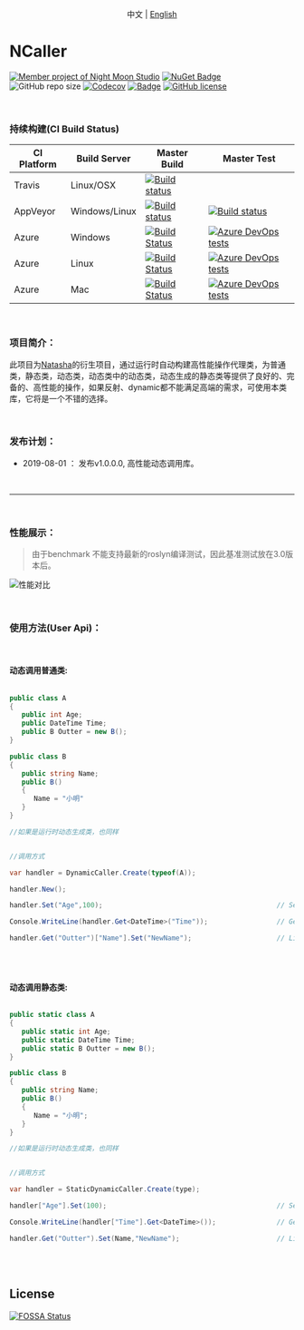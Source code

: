 

<p align="center">
  <span>中文</span> |  
  <a href="https://github.com/night-moon-studio/ncaller/tree/master/lang/english">English</a>
</p>

# NCaller

[![Member project of Night Moon Studio](https://img.shields.io/badge/member%20project%20of-NMS-9e20c9.svg)](https://github.com/night-moon-studio)
[![NuGet Badge](https://buildstats.info/nuget/DotNetCore.Natasha?includePreReleases=true)](https://www.nuget.org/packages/DotNetCore.Natasha)
 ![GitHub repo size](https://img.shields.io/github/repo-size/night-moon-studio/ncaller.svg)
[![Codecov](https://img.shields.io/codecov/c/github/night-moon-studio/ncaller.svg)](https://codecov.io/gh/night-moon-studio/ncaller)
[![Badge](https://img.shields.io/badge/link-996.icu-red.svg)](https://996.icu/#/zh_CN)
[![GitHub license](https://img.shields.io/github/license/night-moon-studio/ncaller.svg)](https://github.com/night-moon-studio/NCaller/blob/master/LICENSE)


<br/>
  

### 持续构建(CI Build Status)  

| CI Platform | Build Server | Master Build  | Master Test |
|--------- |------------- |---------| --------|
| Travis | Linux/OSX | [![Build status](https://travis-ci.org/night-moon-studio/ncaller.svg?branch=master)](https://travis-ci.org/night-moon-studio/ncaller) | |
| AppVeyor | Windows/Linux |[![Build status](https://ci.appveyor.com/api/projects/status/4qwm7p9dpy7agdoa?svg=true)](https://ci.appveyor.com/project/NMSAzulX/ncaller)|[![Build status](https://img.shields.io/appveyor/tests/NMSAzulX/ncaller.svg)](https://ci.appveyor.com/project/NMSAzulX/ncaller)|
| Azure |  Windows |[![Build Status](https://dev.azure.com/NightMoonStudio/NCaller/_apis/build/status/night-moon-studio.NCaller?branchName=master&jobName=Windows)](https://dev.azure.com/NightMoonStudio/NCaller/_build/latest?definitionId=4&branchName=master)|[![Azure DevOps tests](https://img.shields.io/azure-devops/tests/NightMoonStudio/ncaller/4.svg)](https://dev.azure.com/NightMoonStudio/NCaller/_build/latest?definitionId=4&branchName=master) |
| Azure |  Linux |[![Build Status](https://dev.azure.com/NightMoonStudio/NCaller/_apis/build/status/night-moon-studio.NCaller?branchName=master&jobName=Linux)](https://dev.azure.com/NightMoonStudio/NCaller/_build/latest?definitionId=4&branchName=master)|[![Azure DevOps tests](https://img.shields.io/azure-devops/tests/NightMoonStudio/ncaller/4.svg)](https://dev.azure.com/NightMoonStudio/NCaller/_build/latest?definitionId=4&branchName=master)  | 
| Azure |  Mac |[![Build Status](https://dev.azure.com/NightMoonStudio/NCaller/_apis/build/status/night-moon-studio.NCaller?branchName=master&jobName=macOS)](https://dev.azure.com/NightMoonStudio/NCaller/_build/latest?definitionId=4&branchName=master)|[![Azure DevOps tests](https://img.shields.io/azure-devops/tests/NightMoonStudio/ncaller/4.svg)](https://dev.azure.com/NightMoonStudio/NCaller/_build/latest?definitionId=4&branchName=master) | 

<br/>    

### 项目简介： 

此项目为[Natasha](https://github.com/dotnetcore/Natasha)的衍生项目，通过运行时自动构建高性能操作代理类，为普通类，静态类，动态类，动态类中的动态类，动态生成的静态类等提供了良好的、完备的、高性能的操作，如果反射、dynamic都不能满足高端的需求，可使用本类库，它将是一个不错的选择。  

<br/>    


### 发布计划： 
  
 - 2019-08-01 ： 发布v1.0.0.0, 高性能动态调用库。  
 
 <br/>  
 
---------------------  
 <br/>  
 
### 性能展示：  

> 由于benchmark 不能支持最新的roslyn编译测试，因此基准测试放在3.0版本后。  

![性能对比](https://github.com/night-moon-studio/NCaller/blob/master/Image/Perfomance.png)  

 <br/> 

### 使用方法(User Api)：  
 <br/>  
 
#### 动态调用普通类:  

```C#

public class A
{
   public int Age;
   public DateTime Time;
   public B Outter = new B();
}

public class B
{
   public string Name;
   public B()
   {
      Name = "小明"
   }
}

//如果是运行时动态生成类，也同样


//调用方式

var handler = DynamicCaller.Create(typeof(A));

handler.New();

handler.Set("Age",100);                                           // Set Operator

Console.WriteLine(handler.Get<DateTime>("Time"));                 // Get Operator

handler.Get("Outter")["Name"].Set("NewName");                     // Link Operator
```
<br/>
<br/>  

#### 动态调用静态类:  

```C#

public static class A
{
   public static int Age;
   public static DateTime Time;
   public static B Outter = new B();
}

public class B
{
   public string Name;
   public B()
   {
      Name = "小明";
   }
}

//如果是运行时动态生成类，也同样


//调用方式

var handler = StaticDynamicCaller.Create(type);

handler["Age"].Set(100);                                          // Set Operator

Console.WriteLine(handler["Time"].Get<DateTime>());               // Get Operator

handler.Get("Outter").Set(Name,"NewName");                        // Link Operator

```
<br/>
<br/>  

## License
[![FOSSA Status](https://app.fossa.io/api/projects/git%2Bgithub.com%2Fnight-moon-studio%2FNCaller.svg?type=shield)](https://app.fossa.io/projects/git%2Bgithub.com%2Fnight-moon-studio%2FNCaller?ref=badge_shield)  